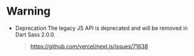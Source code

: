 # Warning

- Deprecation The legacy JS API is deprecated and will be removed in Dart Sass 2.0.0.
  > https://github.com/vercel/next.js/issues/71638
